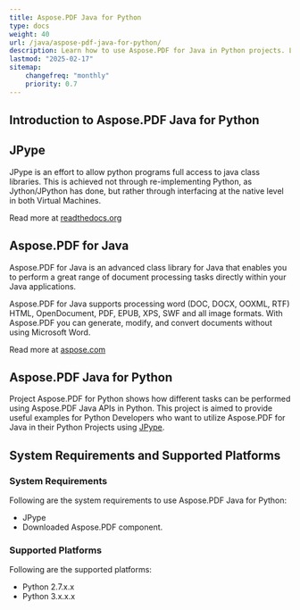 ```yaml
---
title: Aspose.PDF Java for Python
type: docs
weight: 40
url: /java/aspose-pdf-java-for-python/
description: Learn how to use Aspose.PDF for Java in Python projects. Leverage advanced PDF capabilities in your Python applications.
lastmod: "2025-02-17"
sitemap:
    changefreq: "monthly"
    priority: 0.7
---
```


## Introduction to Aspose.PDF Java for Python

## JPype

JPype is an effort to allow python programs full access to java class libraries. This is achieved not through re-implementing Python, as Jython/JPython has done, but rather through interfacing at the native level in both Virtual Machines.

Read more at [readthedocs.org](http://jpype.readthedocs.org/en/latest/userguide.html)

## Aspose.PDF for Java

Aspose.PDF for Java is an advanced class library for Java that enables you to perform a great range of document processing tasks directly within your Java applications.

Aspose.PDF for Java supports processing word (DOC, DOCX, OOXML, RTF) HTML, OpenDocument, PDF, EPUB, XPS, SWF and all image formats. With Aspose.PDF you can generate, modify, and convert documents without using Microsoft Word.

Read more at [aspose.com](https://products.aspose.com/words/java)

## Aspose.PDF Java for Python

Project Aspose.PDF for Python shows how different tasks can be performed using Aspose.PDF Java APIs in Python. This project is aimed to provide useful examples for Python Developers who want to utilize Aspose.PDF for Java in their Python Projects using [JPype](http://jpype.readthedocs.org/en/latest/userguide.html).

## System Requirements and Supported Platforms

### System Requirements

Following are the system requirements to use Aspose.PDF Java for Python:

- JPype
- Downloaded Aspose.PDF component.

### Supported Platforms

Following are the supported platforms:

- Python 2.7.x.x
- Python 3.x.x.x
